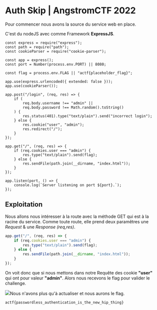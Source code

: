# Auth Skip |  AngstromCTF 2022


Pour commencer nous avons la source du service web en place.

C'est du nodeJS avec comme Framework **ExpressJS**.
```JS
const express = require("express");
const path = require("path");
const cookieParser = require("cookie-parser");

const app = express();
const port = Number(process.env.PORT) || 8080;

const flag = process.env.FLAG || "actf{placeholder_flag}";

app.use(express.urlencoded({ extended: false }));
app.use(cookieParser());

app.post("/login", (req, res) => {
    if (
        req.body.username !== "admin" ||
        req.body.password !== Math.random().toString()
    ) {
        res.status(401).type("text/plain").send("incorrect login");
    } else {
        res.cookie("user", "admin");
        res.redirect("/");
    }
});

app.get("/", (req, res) => {
    if (req.cookies.user === "admin") {
        res.type("text/plain").send(flag);
    } else {
        res.sendFile(path.join(__dirname, "index.html"));
    }
});

app.listen(port, () => {
    console.log(`Server listening on port ${port}.`);
});
```

## Exploitation 

Nous allons nous intéresser à la route avec la méthode GET qui est à la racine du service.
Comme toute route, elle prend deux paramêtres une *Request* & une *Response* *(req,res)*.

```js
app.get("/", (req, res) => {
    if (req.cookies.user === "admin") {
        res.type("text/plain").send(flag);
    } else {
        res.sendFile(path.join(__dirname, "index.html"));
    }
});
`````

On voit donc que si nous mettons dans notre Requête des cookie **"user"** qui ont pour valeur **"admin"**.
Alors nous recevons le flag pour valider le challenge.

![](https://i.ibb.co/LppfDHq/chall.png)Nous n'avons plus qu'à actualiser et nous aurons le flag.

    actf{passwordless_authentication_is_the_new_hip_thing}


